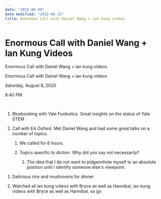 ```yaml
---
date: "2022-06-09"
date modified: "2022-06-15"
title: Enormous Call with Daniel Wang + ian kung videos
---
```


# Enormous Call with Daniel Wang + Ian Kung Videos
Enormous Call with Daniel Wang + ian kung videos

Enormous Call with Daniel Wang + ian kung videos

Saturday, August 8, 2020

8:40 PM

 

1. Bluebooking with Yale Funbotics. Great insights on the status of Yale STEM

2. Call with EA Oxford. Met Daniel Wang and had some great talks on a number of topics.

	1. We called for 6 hours.

	2. Topics specific to diction. Why did you say not necessarily?

		1. The idea that I do not want to pidgeonhole myself to an absolute position until I identify someone else's viewpoint.

<!-- -->

1. Delicious rice and mushrooms for dinner

2. Watched all ian kung videos with Bryce as well as Hannibal, ian kung videos with Bryce as well as Hannibal, so go

